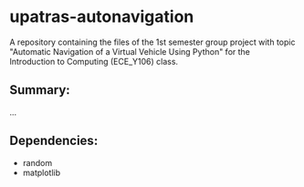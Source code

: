 # upatras-autonavigation
A repository containing the files of the 1st semester group project with topic "Automatic Navigation of a Virtual Vehicle Using Python" for the Introduction to Computing (ECE_Y106) class.

## Summary:
...

## Dependencies:
- random
- matplotlib
